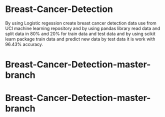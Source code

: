 # Breast-Cancer-Detection
By using Logistic regession create breast cancer detection
data use from UCI machine learning repository
and by using pandas library read data and split data in 80% and 20% 
for train data and test data and by using scikit learn package train data
and predict new data by test data it is work with 96.43% accuracy.
# Breast-Cancer-Detection-master-branch
# Breast-Cancer-Detection-master-branch
